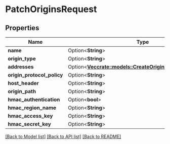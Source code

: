 # PatchOriginsRequest

## Properties

Name | Type | Description | Notes
------------ | ------------- | ------------- | -------------
**name** | Option<**String**> |  | [optional]
**origin_type** | Option<**String**> |  | [optional]
**addresses** | Option<[**Vec<crate::models::CreateOriginsRequestAddresses>**](CreateOriginsRequest_addresses.md)> |  | [optional]
**origin_protocol_policy** | Option<**String**> |  | [optional]
**host_header** | Option<**String**> |  | [optional]
**origin_path** | Option<**String**> |  | [optional]
**hmac_authentication** | Option<**bool**> |  | [optional]
**hmac_region_name** | Option<**String**> |  | [optional]
**hmac_access_key** | Option<**String**> |  | [optional]
**hmac_secret_key** | Option<**String**> |  | [optional]

[[Back to Model list]](../README.md#documentation-for-models) [[Back to API list]](../README.md#documentation-for-api-endpoints) [[Back to README]](../README.md)


